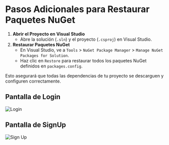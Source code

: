 # Pasos Adicionales para Restaurar Paquetes NuGet
1. **Abrir el Proyecto en Visual Studio**
    - Abre la solución (`.sln`) y el proyecto (`.csproj`) en Visual Studio.
2. **Restaurar Paquetes NuGet**
    - En Visual Studio, ve a `Tools` > `NuGet Package Manager` > `Manage NuGet Packages for Solution`.
    - Haz clic en `Restore` para restaurar todos los paquetes NuGet definidos en `packages.config`.

Esto asegurará que todas las dependencias de tu proyecto se descarguen y configuren correctamente.

## Pantalla de Login
![Login](https://github.com/user-attachments/assets/cb5a5dd0-566c-4e37-9f6a-3941ad640044)

## Pantalla de SignUp
![Sign Up](https://github.com/user-attachments/assets/e0d299e9-77b5-4d9e-9d82-ba9425922cd2)
